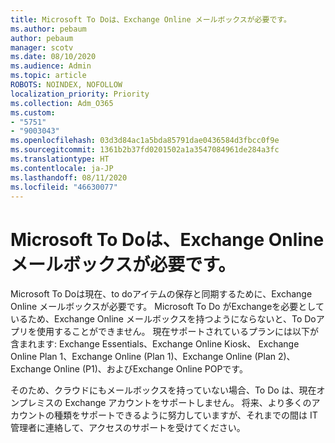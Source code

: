 ```yaml
---
title: Microsoft To Doは、Exchange Online メールボックスが必要です。
ms.author: pebaum
author: pebaum
manager: scotv
ms.date: 08/10/2020
ms.audience: Admin
ms.topic: article
ROBOTS: NOINDEX, NOFOLLOW
localization_priority: Priority
ms.collection: Adm_O365
ms.custom:
- "5751"
- "9003043"
ms.openlocfilehash: 03d3d84ac1a5bda85791dae0436584d3fbcc0f9e
ms.sourcegitcommit: 1361b2b37fd0201502a1a3547084961de284a3fc
ms.translationtype: HT
ms.contentlocale: ja-JP
ms.lasthandoff: 08/11/2020
ms.locfileid: "46630077"
---
```

# <a name="microsoft-to-do-requires-an-exchange-online-mailbox"></a>Microsoft To Doは、Exchange Online メールボックスが必要です。

Microsoft To Doは現在、to doアイテムの保存と同期するために、Exchange Online メールボックスが必要です。 Microsoft To Do がExchangeを必要としているため、Exchange Online メールボックスを持つようにならないと、To Doアプリを使用することができません。 現在サポートされているプランには以下が含まれます: Exchange Essentials、Exchange Online Kiosk、 Exchange Online Plan 1、Exchange Online (Plan 1)、Exchange Online (Plan 2)、 Exchange Online (P1)、およびExchange Online POPです。

そのため、クラウドにもメールボックスを持っていない場合、To Do は、現在オンプレミスの Exchange アカウントをサポートしません。 将来、より多くのアカウントの種類をサポートできるように努力していますが、それまでの間は IT 管理者に連絡して、アクセスのサポートを受けてください。